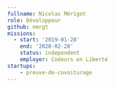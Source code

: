 ```yaml
---
fullname: Nicolas Mérigot
role: Développeur
github: nmrgt
missions:
  - start: '2019-01-28'
    end: '2020-02-28'
    status: independent
    employer: Codeurs en Liberté
startups:
    - preuve-de-covoiturage
---
```

